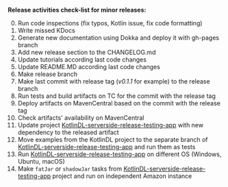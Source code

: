 **Release activities check-list for minor releases:**

0. Run code inspections (fix typos, Kotlin issue, fix code formatting)
1. Write missed KDocs
2. Generate new documentation using Dokka and deploy it with gh-pages branch
3. Add new release section to the CHANGELOG.md
4. Update tutorials according last code changes
5. Update README.MD according last code changes
6. Make release branch
7. Make last commit with release tag (_v0.1.1_ for example) to the release branch
8. Run tests and build artifacts on TC for the commit with the release tag
9. Deploy artifacts on MavenCentral based on the commit with the release tag
10. Check artifacts' availability on MavenCentral
11. Update
    project [KotlinDL-serverside-release-testing-app](https://github.com/zaleslaw/KotlinDL-serverside-release-testing-app)
    with new dependency to the released artifact
12. Move examples from the KotlinDL project to the separate branch
    of [KotlinDL-serverside-release-testing-app](https://github.com/zaleslaw/KotlinDL-serverside-release-testing-app)
    and run them as tests
13. Run [KotlinDL-serverside-release-testing-app](https://github.com/zaleslaw/KotlinDL-serverside-release-testing-app)
    on different OS (Windows, Ubuntu, macOS)
14. Make `fatJar` or `shadowJar` tasks
    from [KotlinDL-serverside-release-testing-app](https://github.com/zaleslaw/KotlinDL-serverside-release-testing-app)
    project and run on independent Amazon instance

